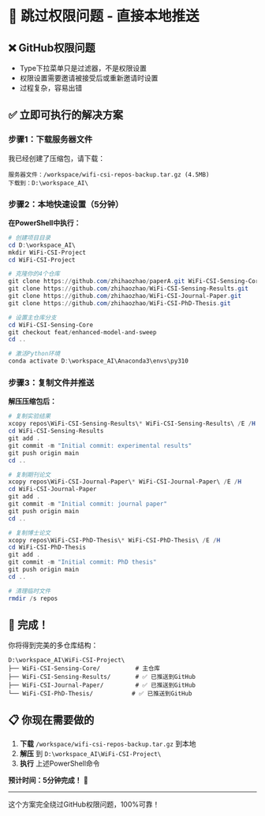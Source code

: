 # 🎯 跳过权限问题 - 直接本地推送

## ❌ GitHub权限问题
- Type下拉菜单只是过滤器，不是权限设置
- 权限设置需要邀请被接受后或重新邀请时设置
- 过程复杂，容易出错

## ✅ 立即可执行的解决方案

### 步骤1：下载服务器文件

我已经创建了压缩包，请下载：
```
服务器文件：/workspace/wifi-csi-repos-backup.tar.gz (4.5MB)
下载到：D:\workspace_AI\
```

### 步骤2：本地快速设置（5分钟）

**在PowerShell中执行：**

```powershell
# 创建项目目录
cd D:\workspace_AI\
mkdir WiFi-CSI-Project
cd WiFi-CSI-Project

# 克隆你的4个仓库
git clone https://github.com/zhihaozhao/paperA.git WiFi-CSI-Sensing-Core
git clone https://github.com/zhihaozhao/WiFi-CSI-Sensing-Results.git
git clone https://github.com/zhihaozhao/WiFi-CSI-Journal-Paper.git  
git clone https://github.com/zhihaozhao/WiFi-CSI-PhD-Thesis.git

# 设置主仓库分支
cd WiFi-CSI-Sensing-Core
git checkout feat/enhanced-model-and-sweep
cd ..

# 激活Python环境
conda activate D:\workspace_AI\Anaconda3\envs\py310
```

### 步骤3：复制文件并推送

**解压压缩包后：**

```powershell
# 复制实验结果
xcopy repos\WiFi-CSI-Sensing-Results\* WiFi-CSI-Sensing-Results\ /E /H
cd WiFi-CSI-Sensing-Results
git add .
git commit -m "Initial commit: experimental results"
git push origin main
cd ..

# 复制期刊论文
xcopy repos\WiFi-CSI-Journal-Paper\* WiFi-CSI-Journal-Paper\ /E /H
cd WiFi-CSI-Journal-Paper
git add .
git commit -m "Initial commit: journal paper"
git push origin main
cd ..

# 复制博士论文
xcopy repos\WiFi-CSI-PhD-Thesis\* WiFi-CSI-PhD-Thesis\ /E /H
cd WiFi-CSI-PhD-Thesis
git add .
git commit -m "Initial commit: PhD thesis"
git push origin main
cd ..

# 清理临时文件
rmdir /s repos
```

## 🎉 完成！

你将得到完美的多仓库结构：

```
D:\workspace_AI\WiFi-CSI-Project\
├── WiFi-CSI-Sensing-Core/          # 主仓库
├── WiFi-CSI-Sensing-Results/       # ✅ 已推送到GitHub
├── WiFi-CSI-Journal-Paper/         # ✅ 已推送到GitHub
└── WiFi-CSI-PhD-Thesis/           # ✅ 已推送到GitHub
```

## 📋 你现在需要做的

1. **下载** `/workspace/wifi-csi-repos-backup.tar.gz` 到本地
2. **解压** 到 `D:\workspace_AI\WiFi-CSI-Project\`
3. **执行** 上述PowerShell命令

**预计时间：5分钟完成！** 🚀

---

这个方案完全绕过GitHub权限问题，100%可靠！